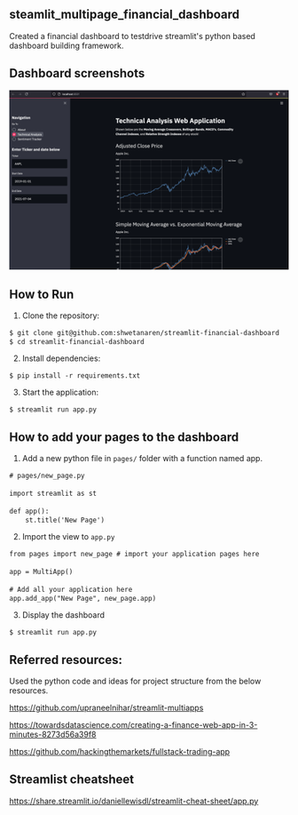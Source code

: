## steamlit_multipage_financial_dashboard  

Created a financial dashboard to testdrive streamlit's python based dashboard building framework.

## Dashboard screenshots

![Financial dashboard built with streamlit](./dash_preview.png?raw=true "Preview of the built dashboard")


## How to Run

1. Clone the repository:
```
$ git clone git@github.com:shwetanaren/streamlit-financial-dashboard
$ cd streamlit-financial-dashboard
```
2. Install dependencies:
```
$ pip install -r requirements.txt
```
3. Start the application:
```
$ streamlit run app.py
```

## How to add your pages to the dashboard

1. Add a new python file in `pages/` folder with a function named app.

```
# pages/new_page.py

import streamlit as st

def app():
    st.title('New Page')
```

2. Import the view to `app.py`

```
from pages import new_page # import your application pages here

app = MultiApp()

# Add all your application here
app.add_app("New Page", new_page.app)

```

3. Display the dashboard

```
$ streamlit run app.py

```

## Referred resources:

Used the python code and ideas for project structure from the below resources.

https://github.com/upraneelnihar/streamlit-multiapps

https://towardsdatascience.com/creating-a-finance-web-app-in-3-minutes-8273d56a39f8

https://github.com/hackingthemarkets/fullstack-trading-app

## Streamlist cheatsheet

https://share.streamlit.io/daniellewisdl/streamlit-cheat-sheet/app.py

